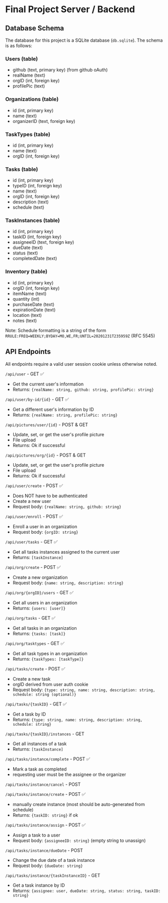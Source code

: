 # Final Project Server / Backend

## Database Schema

The database for this project is a SQLite database (`db.sqlite`). The schema is as follows: 

### Users (table)
- github (text, primary key) (from github oAuth)
- realName (text)
- orgID (int, foreign key)
- profilePic (text)

### Organizations (table)
- id (int, primary key)
- name (text)
- organizerID (text, foreign key)

### TaskTypes (table)
- id (int, primary key)
- name (text)
- orgID (int, foreign key)

### Tasks (table)
- id (int, primary key)
- typeID (int, foreign key)
- name (text)
- orgID (int, foreign key)
- description (text)
- schedule (text)

### TaskInstances (table)
- id (int, primary key)
- taskID (int, foreign key)
- assigneeID (text, foreign key)
- dueDate (text)
- status (text)
- completedDate (text)

### Inventory (table)
- id (int, primary key)
- orgID (int, foreign key)
- itemName (text)
- quantity (int)
- purchaseDate (text)
- expirationDate (text)
- location (text)
- notes (text)

Note: Schedule formatting is a string of the form `RRULE:FREQ=WEEKLY;BYDAY=MO,WE,FR;UNTIL=20201231T235959Z` (RFC 5545)

## API Endpoints
All endpoints require a valid user session cookie unless otherwise noted.

`/api/user` - GET ✅ 
- Get the current user's information
- Returns: `{realName: string, github: string, profilePic: string}`

`/api/user/by-id/{id}` - GET ✅
- Get a different user's information by ID
- Returns: `{realName: string, profilePic: string}`

`/api/pictures/user/{id}` - POST & GET
- Update, set, or get the user's profile picture
- File upload
- Returns: Ok if successful

`/api/pictures/org/{id}` - POST & GET
- Update, set, or get the user's profile picture
- File upload
- Returns: Ok if successful

`/api/user/create` - POST ✅
- Does NOT have to be authenticated
- Create a new user
- Request body: `{realName: string, github: string}`

`/api/user/enroll` - POST ✅
- Enroll a user in an organization
- Request body: `{orgID: string}`

`/api/user/tasks` - GET ✅
- Get all tasks instances assigned to the current user
- Returns: `[taskInstance]`

`/api/org/create` - POST ✅
- Create a new organization
- Request body: `{name: string, description: string}`

`/api/org/{orgID}/users` - GET ✅
- Get all users in an organization
- Returns: `{users: [user]}`

`/api/org/tasks` - GET ✅
- Get all tasks in an organization
- Returns: `{tasks: [task]}`

`/api/org/tasktypes` - GET ✅
- Get all task types in an organization
- Returns: `{taskTypes: [taskType]}`


`/api/tasks/create` - POST ✅
- Create a new task
- orgID derived from user auth cookie
- Request body: `{type: string, name: string, description: string, schedule: string (optional)}`

`/api/tasks/{taskID}` - GET ✅
- Get a task by ID
- Returns: `{type: string, name: string, description: string, schedule: string}`

`/api/tasks/{taskID}/instances` - GET
- Get all instances of a task
- Returns: `[taskInstance]`

`/api/tasks/instance/complete` - POST ✅
- Mark a task as completed
- requesting user must be the assignee or the organizer

`/api/tasks/instance/cancel` - POST

`/api/tasks/instance/create` - POST ✅
- manually create instance (most should be auto-generated from schedule)
- Returns: `{taskID: string}` if ok

`/api/tasks/instance/assign` - POST ✅
- Assign a task to a user
- Request body: `{assigneeID: string}` (empty string to unassign)

`/api/tasks/instance/dueDate` - POST
- Change the due date of a task instance
- Request body: `{dueDate: string}`

`/api/tasks/instance/{taskInstanceID}` - GET
- Get a task instance by ID
- Returns: `{assignee: user, dueDate: string, status: string, taskID: string}`

